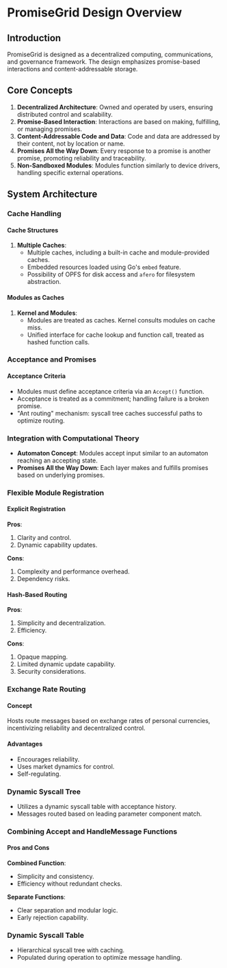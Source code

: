 # PromiseGrid Design Overview

## Introduction

PromiseGrid is designed as a decentralized computing, communications, and governance framework. The design emphasizes promise-based interactions and content-addressable storage.

## Core Concepts

1. **Decentralized Architecture**: Owned and operated by users, ensuring distributed control and scalability.
2. **Promise-Based Interaction**: Interactions are based on making, fulfilling, or managing promises.
3. **Content-Addressable Code and Data**: Code and data are addressed by their content, not by location or name.
4. **Promises All the Way Down**: Every response to a promise is another promise, promoting reliability and traceability.
5. **Non-Sandboxed Modules**: Modules function similarly to device drivers, handling specific external operations.

## System Architecture

### Cache Handling

#### Cache Structures

1. **Multiple Caches**:
   - Multiple caches, including a built-in cache and module-provided caches.
   - Embedded resources loaded using Go's `embed` feature.
   - Possibility of OPFS for disk access and `afero` for filesystem abstraction.

#### Modules as Caches

1. **Kernel and Modules**:
   - Modules are treated as caches. Kernel consults modules on cache miss.
   - Unified interface for cache lookup and function call, treated as hashed function calls.

### Acceptance and Promises

#### Acceptance Criteria

- Modules must define acceptance criteria via an `Accept()` function.
- Acceptance is treated as a commitment; handling failure is a broken promise.
- "Ant routing" mechanism: syscall tree caches successful paths to optimize routing.

### Integration with Computational Theory

- **Automaton Concept**: Modules accept input similar to an automaton reaching an accepting state.
- **Promises All the Way Down**: Each layer makes and fulfills promises based on underlying promises.

### Flexible Module Registration

#### Explicit Registration

**Pros**:
1. Clarity and control.
2. Dynamic capability updates.

**Cons**:
1. Complexity and performance overhead.
2. Dependency risks.

#### Hash-Based Routing

**Pros**:
1. Simplicity and decentralization.
2. Efficiency.

**Cons**:
1. Opaque mapping.
2. Limited dynamic update capability.
3. Security considerations.

### Exchange Rate Routing

#### Concept

Hosts route messages based on exchange rates of personal currencies, incentivizing reliability and decentralized control.

#### Advantages

- Encourages reliability.
- Uses market dynamics for control.
- Self-regulating.

### Dynamic Syscall Tree

- Utilizes a dynamic syscall table with acceptance history.
- Messages routed based on leading parameter component match.

### Combining Accept and HandleMessage Functions

#### Pros and Cons

**Combined Function**:
- Simplicity and consistency.
- Efficiency without redundant checks.

**Separate Functions**:
- Clear separation and modular logic.
- Early rejection capability.

### Dynamic Syscall Table

- Hierarchical syscall tree with caching.
- Populated during operation to optimize message handling.


